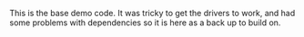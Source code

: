 This is the base demo code. It was tricky to get the drivers to work, and had some problems with dependencies so it is here as a back up to build on.
